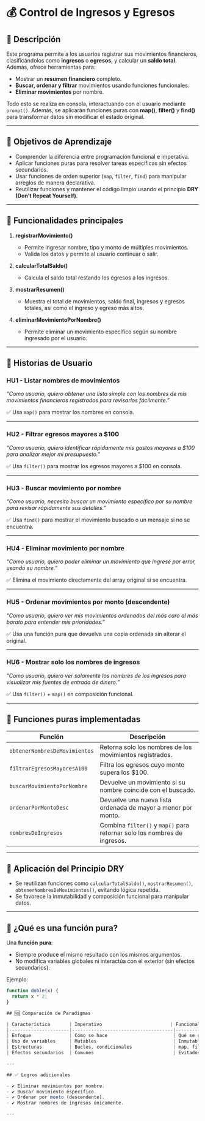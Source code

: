 # 💰 Control de Ingresos y Egresos

## 📌 Descripción

Este programa permite a los usuarios registrar sus movimientos financieros, clasificándolos como **ingresos** o **egresos**, y calcular un **saldo total**. Además, ofrece herramientas para:

- Mostrar un **resumen financiero** completo.
- **Buscar, ordenar y filtrar** movimientos usando funciones funcionales.
- **Eliminar movimientos** por nombre.

Todo esto se realiza en consola, interactuando con el usuario mediante `prompt()`. Además, se aplicarán funciones puras con **map()**, **filter()** y **find()** para transformar datos sin modificar el estado original.

---

## 🎯 Objetivos de Aprendizaje

- Comprender la diferencia entre programación funcional e imperativa.
- Aplicar funciones puras para resolver tareas específicas sin efectos secundarios.
- Usar funciones de orden superior (`map`, `filter`, `find`) para manipular arreglos de manera declarativa.
- Reutilizar funciones y mantener el código limpio usando el principio **DRY (Don’t Repeat Yourself)**.

---

## 🚀 Funcionalidades principales

1. **registrarMovimiento()**
   - Permite ingresar nombre, tipo y monto de múltiples movimientos.
   - Valida los datos y permite al usuario continuar o salir.

2. **calcularTotalSaldo()**
   - Calcula el saldo total restando los egresos a los ingresos.

3. **mostrarResumen()**
   - Muestra el total de movimientos, saldo final, ingresos y egresos totales, así como el ingreso y egreso más altos.

4. **eliminarMovimientoPorNombre()**
   - Permite eliminar un movimiento específico según su nombre ingresado por el usuario.

---

## 📝 Historias de Usuario

### HU1 - Listar nombres de movimientos  
*“Como usuario, quiero obtener una lista simple con los nombres de mis movimientos financieros registrados para revisarlos fácilmente.”*

✅ Usa `map()` para mostrar los nombres en consola.

---

### HU2 - Filtrar egresos mayores a $100  
*“Como usuario, quiero identificar rápidamente mis gastos mayores a $100 para analizar mejor mi presupuesto.”*

✅ Usa `filter()` para mostrar los egresos mayores a $100 en consola.

---

### HU3 - Buscar movimiento por nombre  
*“Como usuario, necesito buscar un movimiento específico por su nombre para revisar rápidamente sus detalles.”*

✅ Usa `find()` para mostrar el movimiento buscado o un mensaje si no se encuentra.

---

### HU4 - Eliminar movimiento por nombre  
*“Como usuario, quiero poder eliminar un movimiento que ingresé por error, usando su nombre.”*

✅ Elimina el movimiento directamente del array original si se encuentra.

---

### HU5 - Ordenar movimientos por monto (descendente)  
*“Como usuario, quiero ver mis movimientos ordenados del más caro al más barato para entender mis prioridades.”*

✅ Usa una función pura que devuelva una copia ordenada sin alterar el original.

---

### HU6 - Mostrar solo los nombres de ingresos  
*“Como usuario, quiero ver solamente los nombres de los ingresos para visualizar mis fuentes de entrada de dinero.”*

✅ Usa `filter()` + `map()` en composición funcional.

---

## 🧠 Funciones puras implementadas


| Función                        | Descripción                                                                 |
|-------------------------------|-----------------------------------------------------------------------------|
| `obtenerNombresDeMovimientos` | Retorna solo los nombres de los movimientos registrados.                    |
| `filtrarEgresosMayoresA100`   | Filtra los egresos cuyo monto supera los $100.                              |
| `buscarMovimientoPorNombre`   | Devuelve un movimiento si su nombre coincide con el buscado.                |
| `ordenarPorMontoDesc`         | Devuelve una nueva lista ordenada de mayor a menor por monto.              |
| `nombresDeIngresos`           | Combina `filter()` y `map()` para retornar solo los nombres de ingresos.    |

---

## 🧼 Aplicación del Principio DRY

- Se reutilizan funciones como `calcularTotalSaldo()`, `mostrarResumen()`, `obtenerNombresDeMovimientos()`, evitando lógica repetida.
- Se favorece la inmutabilidad y composición funcional para manipular datos.

---

## 📘 ¿Qué es una función pura?

Una **función pura**:
- Siempre produce el mismo resultado con los mismos argumentos.
- No modifica variables globales ni interactúa con el exterior (sin efectos secundarios).

Ejemplo:

```js
function doble(x) {
  return x * 2;
}

## 🆚 Comparación de Paradigmas

| Característica       | Imperativo                         | Funcional                              |
|----------------------|-------------------------------------|-----------------------------------------|
| Enfoque              | Cómo se hace                        | Qué se quiere lograr                    |
| Uso de variables     | Mutables                            | Inmutables                              |
| Estructuras          | Bucles, condicionales               | map, filter, reduce, funciones puras    |
| Efectos secundarios  | Comunes                             | Evitados                                |

---

## ✅ Logros adicionales

- ✔️ Eliminar movimientos por nombre.
- ✔️ Buscar movimiento específico.
- ✔️ Ordenar por monto (descendente).
- ✔️ Mostrar nombres de ingresos únicamente.

---

